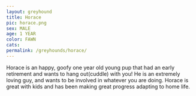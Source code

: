 ```yaml
---
layout: greyhound
title: Horace
pic: horace.png
sex: MALE
age: 1 YEAR
color: FAWN
cats: 
permalink: /greyhounds/horace/
---
```


Horace is an happy, goofy one year old young pup that had an early retirement and wants to hang out(cuddle) with you! He is an extremely loving guy, and wants to be involved in whatever you are doing. Horace is great with kids and has been making great progress adapting to home life. 